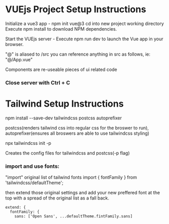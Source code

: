 # VUEjs Project Setup Instructions

Initialize a vue3 app - npm init vue@3
cd into new project working directory
Execute npm install to download NPM dependencies.

Start the VUEjs server - Execute npm run dev to launch the Vue app in your browser.

"@" is aliased to /src
you can reference anything in src as follows, ie: "@/App.vue"

Components are re-useable pieces of ui related code

### Close server with Ctrl + C

# Tailwind Setup Instructions

npm install --save-dev tailwindcss postcss autoprefixer

postcss(renders tailwind css into regular css for the broswer to run), autoprefixer(ensures all broswers are able to use tailwindcss styling)

npx tailwindcss init -p

Creates the config files for tailwindcss and postcss(-p flag)

### import and use fonts:

"import" original list of tailwind fonts
import { fontFamily } from 'tailwindcss/defaultTheme';

then extend those original settings and add your new preffered font at the top with a spread of the original list as a fall back.

    extend: {
      fontFamily: {
        sans: ['Open Sans', ...defaultTheme.fintFamily.sans]
      }
    }

### Component naming

In Template you should use kebab-case to match html
In script you should use PascalCase to match javascript

### Custom Colors in tailwind

adding this code:

    colors: {
      'brand-gray-1': '#dadce0',
    },

tailwind generates new class names: ie: "text-brand-gray-1" or "bg-brand-gray-1"

### Testing

## Unit Testing

describe: description of what we are testing, arrow function
it: what ever IT is doing, arrow function
expect: the function, toBe: what it should return

```js
import { describe, it, expect } from 'vitest';

import { evenOrOdd } from '@/playground';

describe('Basic math', () => {
  it('adds two numbers', () => {
    expect(1 + 1).toBe(2);
  });

  describe('evenOrOdd', () => {
    describe('When the number is even', () => {
      it('Indicates the number is even', () => {
        expect(evenOrOdd(4)).toBe('Even');
      });
    });
    describe('when the number is odd', () => {
      it('indicates the number is odd', () => {
        expect(evenOrOdd(3)).toBe('Odd');
      });
    });
  });
});


Execute test - npm run test:unit
```

### V-Directives

v-bind:template binding template reference to data reference directly by key/keyword
You can shortcut this according to Vue guide by leaving out v-bind -> :href and it does the same thing.

v-for loops over data items in the template
<foo class="" v-for="item in items">
<bar> {{ item }} (you'll get items number of bar)

v-for requires unique keys:
v-for="Item in Items"
v-bind:key="Item"
